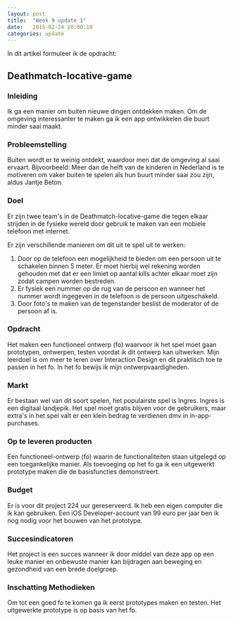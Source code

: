 ```yaml
---
layout: post
title:  "Week 9 update 1"
date:   2015-02-24 20:00:10
categories: update
---
```

In dit artikel formuleer ik de opdracht:

## Deathmatch-locative-game

### Inleiding
Ik ga een manier om buiten nieuwe dingen ontdekken maken. Om de omgeving interessanter te maken ga ik een app ontwikkelen die buurt minder saai maakt.

### Probleemstelling
Buiten wordt er te weinig ontdekt, waardoor men dat de omgeving al saai ervaart. Bijvoorbeeld: Meer dan de helft van de kinderen in Nederland is te motiveren om vaker buiten te spelen als hun buurt minder saai zou zijn, aldus Jantje Beton. 

### Doel
Er zijn twee team's in de Deathmatch-locative-game die tegen elkaar strijden in de fysieke wereld door gebruik te maken van een mobiele telefoon met internet. 

Er zijn verschillende manieren om dit uit te spel uit te werken:

1) Door op de telefoon een mogelijkheid te bieden om een persoon uit te schakelen binnen 5 meter. Er moet hierbij wel rekening worden gehouden met dat er een limiet op aantal kills achter elkaar moet zijn zodat campen worden bestreden.
2) Er fysiek een nummer op de rug van de persoon en wanneer het nummer wordt ingegeven in de telefoon is de persoon uitgeschakeld. 
3) Door foto's te maken van de tegenstander beslist de moderator of de persoon af is.

### Opdracht
Het maken een functioneel ontwerp (fo) waarvoor ik het spel moet gaan prototypen, ontwerpen, testen voordat ik dit ontwerp kan uitwerken. Mijn leerdoel is om meer te leren over Interaction Design en dit praktisch toe te passen in het fo. In het fo bewijs ik mijn ontwerpvaardigheden.

### Markt
Er bestaan wel van dit soort spelen, het populairste spel is Ingres. Ingres is een digitaal landjepik. Het spel moet gratis blijven voor de gebruikers, maar extra's in het spel valt er een klein bedrag te verdienen dmv in in-app-purchases.

### Op te leveren producten
Een functioneel-ontwerp (fo) waarin de functionaliteiten staan uitgelegd op een toegankelijke manier. Als toevoeging op het fo ga ik een uitgewerkt prototype maken die de basisfuncties demonstreert.

### Budget
Er is voor dit project 224 uur gereserveerd. Ik heb een eigen computer die ik kan gebruiken. Een iOS Developer-account van 99 euro per jaar ben ik nog nodig voor het bouwen van het prototype.

### Succesindicatoren
Het project is een succes wanneer ik door middel van deze app op een leuke manier en onbewuste manier kan bijdragen aan beweging en gezondheid van een brede doelgroep.

### Inschatting Methodieken 
Om tot een goed fo te komen ga ik eerst prototypes maken en testen. Het uitgewerkte prototype is op basis van het fo. 